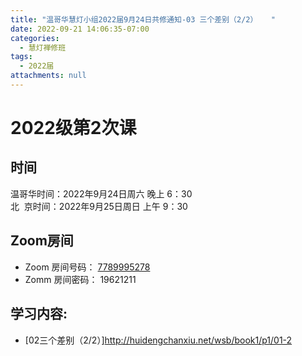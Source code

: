 ```yaml
---
title: "温哥华慧灯小组2022届9月24日共修通知-03 三个差别（2/2）   "
date: 2022-09-21 14:06:35-07:00
categories:
  - 慧灯禅修班
tags:
  - 2022届
attachments: null
---
```


# 2022级第2次课 

## 时间

温哥华时间：2022年9月24日周六 晚上 6：30  
北  京时间：2022年9月25日周日 上午 9：30

## Zoom房间

- Zoom 房间号码： [7789995278](https://us02web.zoom.us/j/7789995278?pwd=VjZmbWJFY2k2K0E5RVB2cTNIQmhqUT09)
- Zomm 房间密码： 19621211

## 学习内容:

- [02三个差别（2/2）]http://huidengchanxiu.net/wsb/book1/p1/01-2